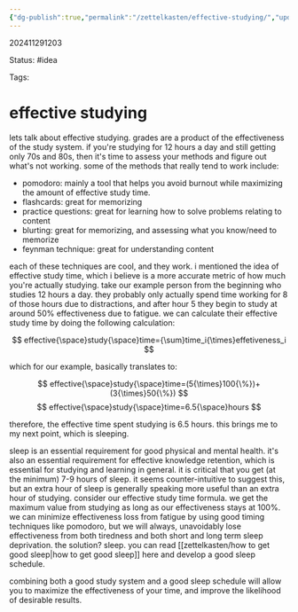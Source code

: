 ```yaml
---
{"dg-publish":true,"permalink":"/zettelkasten/effective-studying/","updated":"2024-11-29T12:06:17.611-05:00"}
---
```


202411291203

Status: #idea

Tags:

# effective studying

lets talk about effective studying. grades are a product of the effectiveness of the study system. if you're studying for 12 hours a day and still getting only 70s and 80s, then it's time to assess your methods and figure out what's not working. some of the methods that really tend to work include:

- pomodoro: mainly a tool that helps you avoid burnout while maximizing the amount of effective study time.
- flashcards: great for memorizing
- practice questions: great for learning how to solve problems relating to content
- blurting: great for memorizing, and assessing what you know/need to memorize
- feynman technique: great for understanding content

each of these techniques are cool, and they work. i mentioned the idea of effective study time, which i believe is a more accurate metric of how much you're actually studying. take our example person from the beginning who studies 12 hours a day. they probably only actually spend time working for 8 of those hours due to distractions, and after hour 5 they begin to study at around 50% effectiveness due to fatigue. we can calculate their effective study time by doing the following calculation:

$$
effective{\space}study{\space}time={\sum}time_i{\times}effetiveness_i
$$

which for our example, basically translates to:

$$
effective{\space}study{\space}time=(5{\times}100{\%})+(3{\times}50{\%})
$$
$$
effective{\space}study{\space}time=6.5{\space}hours
$$

therefore, the effective time spent studying is 6.5 hours. this brings me to my next point, which is sleeping. 

sleep is an essential requirement for good physical and mental health. it's also an essential requirement for effective knowledge retention, which is essential for studying and learning in general. it is critical that you get (at the minimum) 7-9 hours of sleep. it seems counter-intuitive to suggest this, but an extra hour of sleep is generally speaking more useful than an extra hour of studying. consider our effective study time formula. we get the maximum value from studying as long as our effectiveness stays at 100%. we can minimize effectiveness loss from fatigue by using good timing techniques like pomodoro, but we will always, unavoidably lose effectiveness from both tiredness and both short and long term sleep deprivation. the solution? sleep. you can read [[zettelkasten/how to get good sleep\|how to get good sleep]] here and develop a good sleep schedule.

combining both a good study system and a good sleep schedule will allow you to maximize the effectiveness of your time, and improve the likelihood of desirable results.